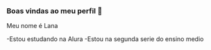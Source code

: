 ### Boas vindas ao meu perfil 👋

Meu nome é Lana

-Estou estudando na Alura
-Estou na segunda serie do ensino medio 
